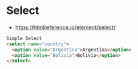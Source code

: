 # Select

- https://htmlreference.io/element/select/

```Html
Simple Select
<select name="country">
  <option value="Argentina">Argentina</option>
  <option value="Bolivia">Bolivia</option>
</select>
```

